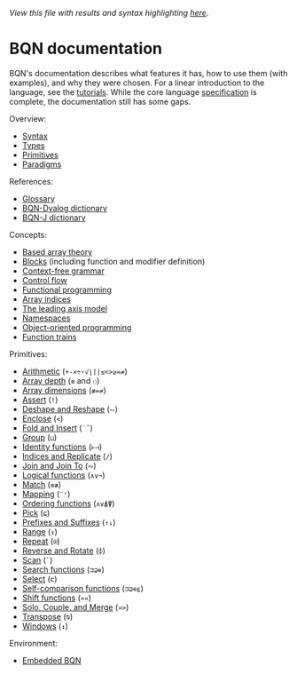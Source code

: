 *View this file with results and syntax highlighting [here](https://mlochbaum.github.io/BQN/doc/index.html).*

# BQN documentation

BQN's documentation describes what features it has, how to use them (with examples), and why they were chosen. For a linear introduction to the language, see the [tutorials](../tutorial/README.md). While the core language [specification](../spec/README.md) is complete, the documentation still has some gaps.

Overview:
- [Syntax](syntax.md)
- [Types](types.md)
- [Primitives](primitive.md)
- [Paradigms](paradigms.md)

References:
- [Glossary](glossary.md)
- [BQN-Dyalog dictionary](fromDyalog.md)
- [BQN-J dictionary](fromJ.md)

Concepts:
- [Based array theory](based.md)
- [Blocks](block.md) (including function and modifier definition)
- [Context-free grammar](context.md)
- [Control flow](control.md)
- [Functional programming](functional.md)
- [Array indices](indices.md)
- [The leading axis model](leading.md)
- [Namespaces](namespace.md)
- [Object-oriented programming](oop.md)
- [Function trains](train.md)

Primitives:
- [Arithmetic](arithmetic.md) (`+-×÷⋆√⌊⌈|≤<>≥=≠`)
- [Array depth](depth.md) (`≡` and `⚇`)
- [Array dimensions](shape.md) (`≢=≠`)
- [Assert](assert.md) (`!`)
- [Deshape and Reshape](reshape.md) (`⥊`)
- [Enclose](enclose.md) (`<`)
- [Fold and Insert](fold.md) (`´˝`)
- [Group](group.md) (`⊔`)
- [Identity functions](identity.md) (`⊢⊣`)
- [Indices and Replicate](replicate.md) (`/`)
- [Join and Join To](join.md) (`∾`)
- [Logical functions](logic.md) (`∧∨¬`)
- [Match](match.md) (`≡≢`)
- [Mapping](map.md) (`¨⌜`)
- [Ordering functions](order.md) (`∧∨⍋⍒`)
- [Pick](pick.md) (`⊑`)
- [Prefixes and Suffixes](prefixes.md) (`↑↓`)
- [Range](range.md) (`↕`)
- [Repeat](repeat.md) (`⍟`)
- [Reverse and Rotate](reverse.md) (`⌽`)
- [Scan](scan.md) (`` ` ``)
- [Search functions](search.md) (`⊐⊒∊`)
- [Select](select.md) (`⊏`)
- [Self-comparison functions](selfcmp.md) (`⊐⊒∊⍷`)
- [Shift functions](shift.md) (`»«`)
- [Solo, Couple, and Merge](couple.md) (`≍>`)
- [Transpose](transpose.md) (`⍉`)
- [Windows](windows.md) (`↕`)

Environment:
- [Embedded BQN](embed.md)
